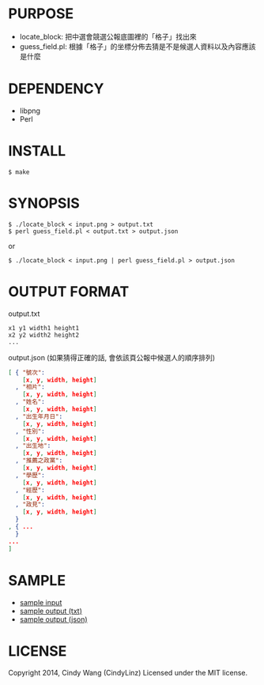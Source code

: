 # PURPOSE

+ locate\_block: 把中選會競選公報底圖裡的「格子」找出來
+ guess\_field.pl: 根據「格子」的坐標分佈去猜是不是候選人資料以及內容應該是什麼

# DEPENDENCY

+ libpng
+ Perl

# INSTALL

```
$ make
```

# SYNOPSIS

```
$ ./locate_block < input.png > output.txt
$ perl guess_field.pl < output.txt > output.json
```
or
```
$ ./locate_block < input.png | perl guess_field.pl > output.json
```

# OUTPUT FORMAT

output.txt
```
x1 y1 width1 height1
x2 y2 width2 height2
...
```

output.json (如果猜得正確的話, 會依該頁公報中候選人的順序排列)
```json
[ { "號次":
    [x, y, width, height]
  , "相片":
    [x, y, width, height]
  , "姓名":
    [x, y, width, height]
  , "出生年月日":
    [x, y, width, height]
  , "性別":
    [x, y, width, height]
  , "出生地":
    [x, y, width, height]
  , "推薦之政黨":
    [x, y, width, height]
  , "學歷":
    [x, y, width, height]
  , "經歷":
    [x, y, width, height]
  , "政見":
    [x, y, width, height]
  }
, { ...
  }
...
]
```

# SAMPLE
+ [sample input](https://github.com/CindyLinz/BulletinCEC-LocateBlockFromPNG/blob/master/input.png)
+ [sample output (txt)](https://github.com/CindyLinz/BulletinCEC-LocateBlockFromPNG/blob/master/output.txt)
+ [sample output (json)](https://github.com/CindyLinz/BulletinCEC-LocateBlockFromPNG/blob/master/output.json)

# LICENSE

Copyright 2014, Cindy Wang (CindyLinz) Licensed under the MIT license.

